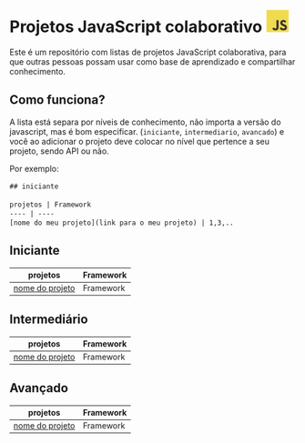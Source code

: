 # Projetos JavaScript colaborativo <img src="https://github.com/devicons/devicon/blob/master/icons/javascript/javascript-original.svg" alt="javascript" width="40" height="40"/> </a> 

Este é um repositório com listas de projetos JavaScript colaborativa, para que outras pessoas possam usar como base de aprendizado e compartilhar conhecimento.


## Como funciona?

A lista está separa por níveis de conhecimento, não importa a versão do javascript, mas é bom especificar. (`iniciante`, `intermediario`, `avancado`) e você ao adicionar o projeto deve colocar no nível que pertence a seu projeto, sendo API ou não.

Por exemplo:

```
## iniciante

projetos | Framework
---- | ----
[nome do meu projeto](link para o meu projeto) | 1,3,..
```

## Iniciante

projetos | Framework
---- | ----
[nome do projeto](repo) | Framework


## Intermediário

projetos | Framework
---- | ----
[nome do projeto](repo) | Framework


## Avançado

projetos | Framework
---- | ----
[nome do projeto](repo) | Framework

